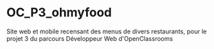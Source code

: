 # OC_P3_ohmyfood
Site web et mobile recensant des menus de divers restaurants, pour le projet 3 du parcours Développeur Web d'OpenClassrooms 
